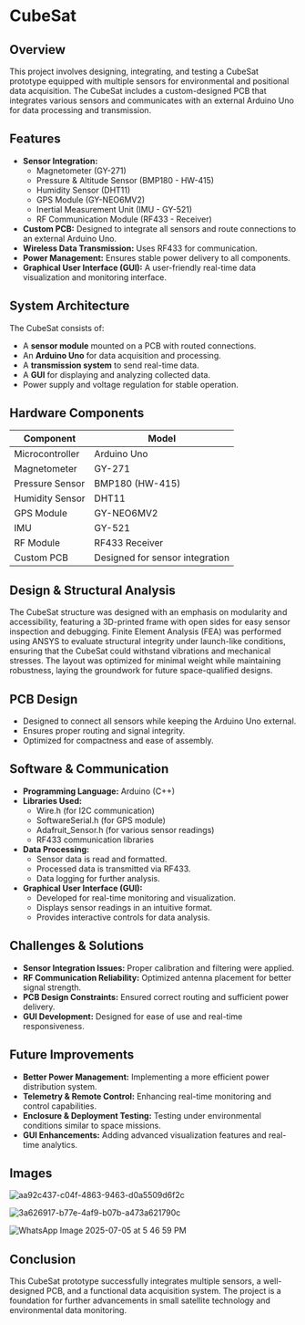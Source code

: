 # CubeSat

## Overview
This project involves designing, integrating, and testing a CubeSat prototype equipped with multiple sensors for environmental and positional data acquisition. The CubeSat includes a custom-designed PCB that integrates various sensors and communicates with an external Arduino Uno for data processing and transmission.

## Features
- **Sensor Integration:** 
  - Magnetometer (GY-271)
  - Pressure & Altitude Sensor (BMP180 - HW-415)
  - Humidity Sensor (DHT11)
  - GPS Module (GY-NEO6MV2)
  - Inertial Measurement Unit (IMU - GY-521)
  - RF Communication Module (RF433 - Receiver)
- **Custom PCB:** Designed to integrate all sensors and route connections to an external Arduino Uno.
- **Wireless Data Transmission:** Uses RF433 for communication.
- **Power Management:** Ensures stable power delivery to all components.
- **Graphical User Interface (GUI):** A user-friendly real-time data visualization and monitoring interface.

## System Architecture
The CubeSat consists of:
- A **sensor module** mounted on a PCB with routed connections.
- An **Arduino Uno** for data acquisition and processing.
- A **transmission system** to send real-time data.
- A **GUI** for displaying and analyzing collected data.
- Power supply and voltage regulation for stable operation.

## Hardware Components
| Component | Model |
|-----------|-------|
| Microcontroller | Arduino Uno |
| Magnetometer | GY-271 |
| Pressure Sensor | BMP180 (HW-415) |
| Humidity Sensor | DHT11 |
| GPS Module | GY-NEO6MV2 |
| IMU | GY-521 |
| RF Module | RF433 Receiver |
| Custom PCB | Designed for sensor integration |

## Design & Structural Analysis
The CubeSat structure was designed with an emphasis on modularity and accessibility, featuring a 3D-printed frame with open sides for easy sensor inspection and debugging. Finite Element Analysis (FEA) was performed using ANSYS to evaluate structural integrity under launch-like conditions, ensuring that the CubeSat could withstand vibrations and mechanical stresses. The layout was optimized for minimal weight while maintaining robustness, laying the groundwork for future space-qualified designs.

## PCB Design
- Designed to connect all sensors while keeping the Arduino Uno external.
- Ensures proper routing and signal integrity.
- Optimized for compactness and ease of assembly.

## Software & Communication
- **Programming Language:** Arduino (C++)
- **Libraries Used:**
  - Wire.h (for I2C communication)
  - SoftwareSerial.h (for GPS module)
  - Adafruit_Sensor.h (for various sensor readings)
  - RF433 communication libraries
- **Data Processing:**
  - Sensor data is read and formatted.
  - Processed data is transmitted via RF433.
  - Data logging for further analysis.
- **Graphical User Interface (GUI):**
  - Developed for real-time monitoring and visualization.
  - Displays sensor readings in an intuitive format.
  - Provides interactive controls for data analysis.

## Challenges & Solutions
- **Sensor Integration Issues:** Proper calibration and filtering were applied.
- **RF Communication Reliability:** Optimized antenna placement for better signal strength.
- **PCB Design Constraints:** Ensured correct routing and sufficient power delivery.
- **GUI Development:** Designed for ease of use and real-time responsiveness.

## Future Improvements
- **Better Power Management:** Implementing a more efficient power distribution system.
- **Telemetry & Remote Control:** Enhancing real-time monitoring and control capabilities.
- **Enclosure & Deployment Testing:** Testing under environmental conditions similar to space missions.
- **GUI Enhancements:** Adding advanced visualization features and real-time analytics.

## Images

![aa92c437-c04f-4863-9463-d0a5509d6f2c](https://github.com/user-attachments/assets/bd93c1db-17b8-494b-8385-38fd62592d15)

![3a626917-b77e-4af9-b07b-a473a621790c](https://github.com/user-attachments/assets/975991e4-fac4-4fe6-b609-a2f26e9ba26b)

![WhatsApp Image 2025-07-05 at 5 46 59 PM](https://github.com/user-attachments/assets/44f23e1b-f7ba-46c4-9648-a15ac4c9a3d1)

## Conclusion
This CubeSat prototype successfully integrates multiple sensors, a well-designed PCB, and a functional data acquisition system. The project is a foundation for further advancements in small satellite technology and environmental data monitoring.




